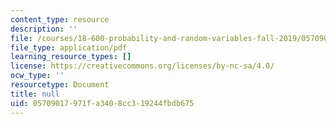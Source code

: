 ```yaml
---
content_type: resource
description: ''
file: /courses/18-600-probability-and-random-variables-fall-2019/05709017971fa3408cc319244fbdb675_MIT18_600F19_lec25.pdf
file_type: application/pdf
learning_resource_types: []
license: https://creativecommons.org/licenses/by-nc-sa/4.0/
ocw_type: ''
resourcetype: Document
title: null
uid: 05709017-971f-a340-8cc3-19244fbdb675
---
```

